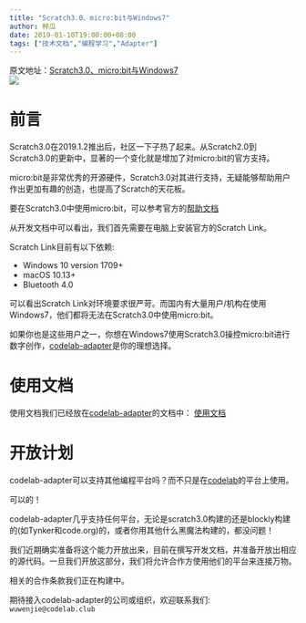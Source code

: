 ```yaml
---
title: "Scratch3.0、micro:bit与Windows7"
author: 种瓜
date: 2019-01-10T19:00:00+08:00
tags: ["技术文档","编程学习","Adapter"]
---
```


<!--转载自 适应bootstrap的-->
<div className="alert alert-success">原文地址：<a href="https://blog.just4fun.site/Scratch3-micro:bit-Windows7.html">Scratch3.0、micro:bit与Windows7</a></div>

<img className="img-responsive" src="/img/scratch-microbit_d401c6cc.png" />



# 前言
Scratch3.0在2019.1.2推出后，社区一下子热了起来。从Scratch2.0到Scratch3.0的更新中，显著的一个变化就是增加了对micro:bit的官方支持。

micro:bit是非常优秀的开源硬件，Scratch3.0对其进行支持，无疑能够帮助用户作出更加有趣的创造，也提高了Scratch的天花板。

<!--truncate-->

要在Scratch3.0中使用micro:bit，可以参考官方的[帮助文档](https://scratch.mit.edu/microbit)

从开发文档中可以看出，我们首先需要在电脑上安装官方的Scratch Link。

Scratch Link目前有以下依赖:

*  Windows 10 version 1709+
*  macOS 10.13+
*  Bluetooth 4.0

可以看出Scratch Link对环境要求很严苛。而国内有大量用户/机构在使用Windows7，他们都将无法在Scratch3.0中使用micro:bit。

如果你也是这些用户之一，你想在Windows7使用Scratch3.0操控micro:bit进行数字创作，[codelab-adapter](https://codelab-adapter-docs.codelab.club/)是你的理想选择。

# 使用文档
使用文档我们已经放在[codelab-adapter](https://codelab-adapter-docs.codelab.club/)的文档中： [使用文档](https://codelab-adapter-docs.codelab.club/user_guide/usage/)


# 开放计划
codelab-adapter可以支持其他编程平台吗？而不只是在[codelab](https://blog.just4fun.site/about-codelab-club.html)的平台上使用。

可以的！

codelab-adapter几乎支持任何平台，无论是scratch3.0构建的还是blockly构建的(如Tynker和code.org)的，或者你用其他什么黑魔法构建的，都没问题！

我们近期确实准备将这个能力开放出来，目前在撰写开发文档，并准备开放出相应的源代码。一旦我们开放这部分，我们将允许合作方使用他们的平台来连接万物。

相关的合作条款我们正在构建中。

期待接入codelab-adapter的公司或组织，欢迎联系我们: `wuwenjie@codelab.club`
